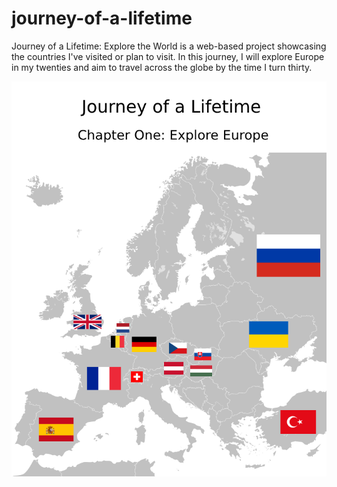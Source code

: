 # journey-of-a-lifetime
Journey of a Lifetime: Explore the World is a web-based project showcasing the countries I've visited or plan to visit. In this journey, I will explore Europe in my twenties and aim to travel across the globe by the time I turn thirty.

![preview](preview.png)
